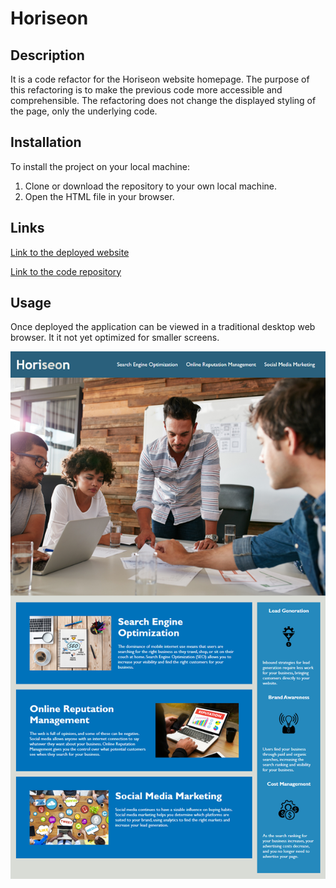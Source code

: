 # Horiseon

## Description

It is a code refactor for the Horiseon website homepage. 
The purpose of this refactoring is to make the previous code more accessible and comprehensible. 
The refactoring does not change the displayed styling of the page, only the underlying code.

## Installation

To install the project on your local machine:

1) Clone or download the repository to your own local machine.
2) Open the HTML file in your browser.

## Links

[Link to the deployed website](https://kateredkina.github.io/Horiseon/)

[Link to the code repository](https://github.com/KateRedkina/Horiseon)

## Usage

Once deployed the application can be viewed in a traditional desktop web browser.
It it not yet optimized for smaller screens.

![screenshot of index.html](./assets/images/horiseon-mock-up.png)

